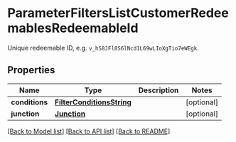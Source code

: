 # ParameterFiltersListCustomerRedeemablesRedeemableId

Unique redeemable ID, e.g. `v_hS8JFl8S6lNcd1L69wLIoXgTio7eWEgk`.

## Properties

Name | Type | Description | Notes
------------ | ------------- | ------------- | -------------
**conditions** | [**FilterConditionsString**](FilterConditionsString.md) |  | [optional] 
**junction** | [**Junction**](Junction.md) |  | [optional] 

[[Back to Model list]](../README.md#documentation-for-models) [[Back to API list]](../README.md#documentation-for-api-endpoints) [[Back to README]](../README.md)


